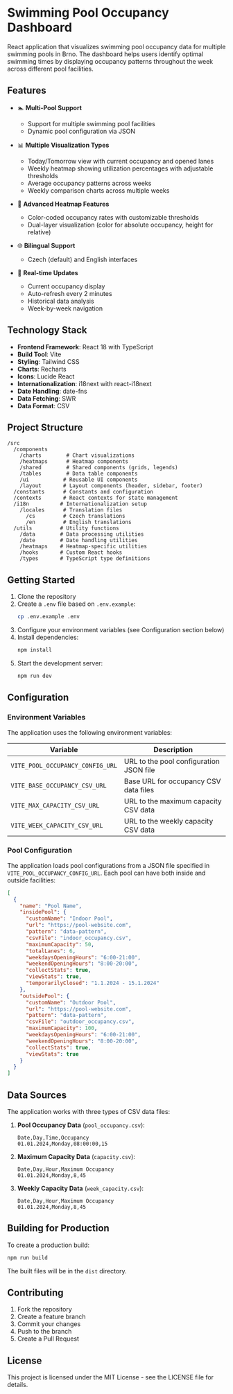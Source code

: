 # Swimming Pool Occupancy Dashboard

React application that visualizes swimming pool occupancy data for multiple swimming pools in Brno. The dashboard helps users identify optimal swimming times by displaying occupancy patterns throughout the week across different pool facilities.

## Features

- 🏊 **Multi-Pool Support**
  - Support for multiple swimming pool facilities
  - Dynamic pool configuration via JSON

- 📊 **Multiple Visualization Types**
  - Today/Tomorrow view with current occupancy and opened lanes
  - Weekly heatmap showing utilization percentages with adjustable thresholds
  - Average occupancy patterns across weeks
  - Weekly comparison charts across multiple weeks

- 🎨 **Advanced Heatmap Features**
  - Color-coded occupancy rates with customizable thresholds
  - Dual-layer visualization (color for absolute occupancy, height for relative)

- 🌐 **Bilingual Support**
  - Czech (default) and English interfaces

- 🔄 **Real-time Updates**
  - Current occupancy display
  - Auto-refresh every 2 minutes
  - Historical data analysis
  - Week-by-week navigation

## Technology Stack

- **Frontend Framework**: React 18 with TypeScript
- **Build Tool**: Vite
- **Styling**: Tailwind CSS
- **Charts**: Recharts
- **Icons**: Lucide React
- **Internationalization**: i18next with react-i18next
- **Date Handling**: date-fns
- **Data Fetching**: SWR
- **Data Format**: CSV

## Project Structure

```
/src
  /components
    /charts        # Chart visualizations
    /heatmaps      # Heatmap components
    /shared        # Shared components (grids, legends)
    /tables        # Data table components
    /ui           # Reusable UI components
    /layout       # Layout components (header, sidebar, footer)
  /constants      # Constants and configuration
  /contexts       # React contexts for state management
  /i18n          # Internationalization setup
    /locales      # Translation files
      /cs         # Czech translations
      /en         # English translations
  /utils         # Utility functions
    /data        # Data processing utilities
    /date        # Date handling utilities
    /heatmaps    # Heatmap-specific utilities
    /hooks       # Custom React hooks
    /types       # TypeScript type definitions
```

## Getting Started

1. Clone the repository
2. Create a `.env` file based on `.env.example`:
   ```bash
   cp .env.example .env
   ```
3. Configure your environment variables (see Configuration section below)
4. Install dependencies:
   ```bash
   npm install
   ```
5. Start the development server:
   ```bash
   npm run dev
   ```

## Configuration

### Environment Variables

The application uses the following environment variables:

| Variable | Description |
|----------|-------------|
| `VITE_POOL_OCCUPANCY_CONFIG_URL` | URL to the pool configuration JSON file |
| `VITE_BASE_OCCUPANCY_CSV_URL` | Base URL for occupancy CSV data files |
| `VITE_MAX_CAPACITY_CSV_URL` | URL to the maximum capacity CSV data |
| `VITE_WEEK_CAPACITY_CSV_URL` | URL to the weekly capacity CSV data |

### Pool Configuration

The application loads pool configurations from a JSON file specified in `VITE_POOL_OCCUPANCY_CONFIG_URL`. Each pool can have both inside and outside facilities:

```json
[
  {
    "name": "Pool Name",
    "insidePool": {
      "customName": "Indoor Pool",
      "url": "https://pool-website.com",
      "pattern": "data-pattern",
      "csvFile": "indoor_occupancy.csv",
      "maximumCapacity": 50,
      "totalLanes": 6,
      "weekdaysOpeningHours": "6:00-21:00",
      "weekendOpeningHours": "8:00-20:00",
      "collectStats": true,
      "viewStats": true,
      "temporarilyClosed": "1.1.2024 - 15.1.2024"
    },
    "outsidePool": {
      "customName": "Outdoor Pool",
      "url": "https://pool-website.com",
      "pattern": "data-pattern",
      "csvFile": "outdoor_occupancy.csv",
      "maximumCapacity": 100,
      "weekdaysOpeningHours": "6:00-21:00",
      "weekendOpeningHours": "8:00-20:00",
      "collectStats": true,
      "viewStats": true
    }
  }
]
```

## Data Sources

The application works with three types of CSV data files:

1. **Pool Occupancy Data** (`pool_occupancy.csv`):
   ```
   Date,Day,Time,Occupancy
   01.01.2024,Monday,08:00:00,15
   ```

2. **Maximum Capacity Data** (`capacity.csv`):
   ```
   Date,Day,Hour,Maximum Occupancy
   01.01.2024,Monday,8,45
   ```

3. **Weekly Capacity Data** (`week_capacity.csv`):
   ```
   Date,Day,Hour,Maximum Occupancy
   01.01.2024,Monday,8,45
   ```

## Building for Production

To create a production build:

```bash
npm run build
```

The built files will be in the `dist` directory.

## Contributing

1. Fork the repository
2. Create a feature branch
3. Commit your changes
4. Push to the branch
5. Create a Pull Request

## License

This project is licensed under the MIT License - see the LICENSE file for details.